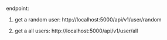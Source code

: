 endpoint:
1. get a random user:
http://localhost:5000/api/v1/user/random

2. get a all users:
http://localhost:5000/api/v1/user/all